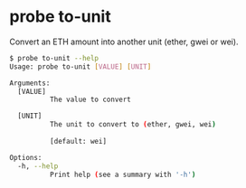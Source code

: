 # probe to-unit

Convert an ETH amount into another unit (ether, gwei or wei).

```bash
$ probe to-unit --help
Usage: probe to-unit [VALUE] [UNIT]

Arguments:
  [VALUE]
          The value to convert

  [UNIT]
          The unit to convert to (ether, gwei, wei)
          
          [default: wei]

Options:
  -h, --help
          Print help (see a summary with '-h')
```